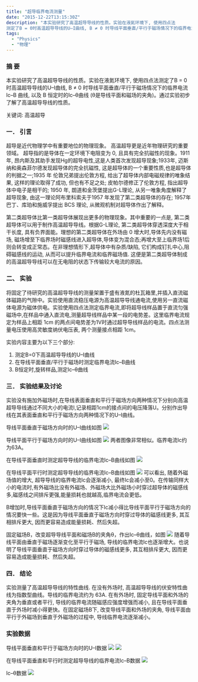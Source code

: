 ```yaml
---
title: "超导临界电流测量"
date: "2015-12-22T13:15:30Z"
description: "本实验研究了高温超导导线的性质。实验在液氮环境下, 使用四点法
测定了B = 0时高温超导导线的U–I曲线, B ≠ 0 时导线平面垂直/平行于磁场情况下的临界电流 Ic–B 曲线, 以及 B 恒定时的Ic–θ曲线 (θ是导线平面和磁场的夹角)。通过实验初步了解了高温超导导线的性质。"
tags: 
  - "Physics"
  - "物理"
---
```


### 摘 要
 本实验研究了高温超导导线的性质。实验在液氮环境下, 使用四点法测定了B = 0时高温超导导线的U–I曲线, B ≠ 0 时导线平面垂直/平行于磁场情况下的临界电流 Ic–B 曲线, 以及 B 恒定时的Ic–θ曲线 (θ是导线平面和磁场的夹角)。通过实验初步了解了高温超导导线的性质。

关键词: 高温超导


### 一．	引言
超导是近代物理学中有重要地位的物理现象。 高温超导更是近年物理研究的重要领域。 超导指的是导体在一定环境下电阻变为 0, 且具有完全抗磁性的现象。1911 年, 昂内斯及其助手发现Hg的超导电性,这是人类首次发现超导现象;1933年, 迈斯纳和奥森菲尔德发现超导体的完全抗磁性, 这是超导体的一个重要性质,也是超导体的判据之一;1935 年 伦敦兄弟提出伦敦方程, 给出了超导体内部电磁规律的唯象结果, 这样的理论取得了成功, 但也有不足之处; 皮帕尔德修正了伦敦方程, 指出超导体中电子是相干的; 1950 年, 朗道和金茨堡提出G-L理论, 从另一唯象角度解释了超导现象, 由这一理论阿布里科索夫于1957 年发现了第二类超导体的存在; 1957年巴丁、库珀和施威孚提出 BCS 理论, 从微观机制对超导体作出了解释。

第二类超导体比第一类超导体展现出更多的物理现象。其中重要的一点是, 第二类超导体可以用于制作高温超导导线。根据G-L理论, 第二类超导体穿透深度大于相干长度, 具有负界面能。理想的第二类超导体在外场由 0 增大时,导体先内没有磁场, 磁场增至下临界场时磁感线进入超导体,导体变为混合态;再增大至上临界场1后则会转变成正常态。在非理想情形下,超导体中有杂质/缺陷, 它们构成钉扎中心,阻碍磁感线的运动, 从而可以提升临界电流和临界磁场值. 这便是第二类超导体制成的高温超导导线可以在无电阻的状态下传输较大电流的原因。


### 二、  实验
将固定了待研究的高温超导导线的测量架置于盛有液氮的杜瓦箱里,并插入直流磁体磁路的气隙中。实验使用直流稳压电源为高温超导导线通电流,使用另一直流磁体电源为磁体供电。实验使用四点法测定临界电流,即将超导线样品置于直流匀强磁场中,在样品中通入直流电,测量超导线样品中某一段的电势差。这里临界电流规定为样品上相距 1cm 的两点间电势差为1V时通过超导导线样品的电流。四点法测量电压使用高灵敏度纳伏电压表, 两个测量接点相距 1cm。

实验内容主要为以下三个部分:
1. 测定B=0下高温超导导线的U–I曲线
2. 在导线平面垂直/平行于磁场时测定临界电流Ic–B曲线
3. B恒定时,旋转样品,测定Ic–θ曲线

### 三．	实验结果及讨论
实验没有施加外磁场时,在导线表面垂直和平行于磁场方向两种情况下分别向高温超导导线通过不同大小的电流I,记录相距1cm的接点间的电压降落U。分别作出导线在其表面垂直和平行于磁场方向两种情况下的U–I曲线。

导线平面垂直于磁场方向时的U–I曲线如图
![](img/1.png)

导线平面平行于磁场方向时的U–I曲线如图
![](img/2.png)
两者图像非常相似。临界电流Ic约为63A。

在导线平面垂直时测定超导导线的临界电流Ic–B曲线如图
![](img/3.png)

在导线平面平行时测定超导导线的临界电流Ic–B曲线如图
![](img/4.png)
可以看出, 随着外磁场值的增大, 超导导线的临界电流Ic会逐渐减小, 最终Ic会减小至0。在传输同样大小的电流时,有外磁场比没有外磁场、外磁场大比外磁场小时穿过超导体的磁感线多,磁感线之间排斥更强,能量损耗也就越高,临界电流会更低。

B增加时,导线平面垂直于磁场方向的情况下Ic减小得比导线平面平行于磁场方向的情况要快一些。这是因为导线平面垂直于磁场方向时穿过导体的磁感线更多, 其互相排斥更大, 因而更容易造成能量损耗、然后失超。

固定磁场B，改变超导导线平面和磁场B的夹角θ，作出Ic–θ曲线，如图
![](img/5.png)
随着导线平面由垂直于磁场逐渐变化至平行于磁场, 导线的临界电流Ic也逐渐增大。也说明了导线平面垂直于磁场方向时穿过导体的磁感线更多, 其互相排斥更大, 因而更容易造成能量损耗、然后失超。

### 四．	结论
实验测量了高温超导导线的特性曲线. 在没有外场时, 高温超导导线的伏安特性曲线为指数型曲线。导线的临界电流约为 63A. 在有外场时, 固定导线平面和外场的夹角为垂直或者平行, 导线的临界电流随磁感应强度增强而减小, 且在导线平面垂直于外场时减小得更快。在固定磁场B下, 改变导线平面和外场的夹角, 导线平面由平行于外磁场到垂直于外磁场的过程中, 导线临界电流逐渐减小。

### 实验数据
导线平面垂直和平行于磁场方向时的U–I数据
![](img/7.jpg)
![](img/8.jpg)

在导线平面垂直和平行时测定超导导线的临界电流Ic–B数据
![](img/9.jpg)

Ic–θ数据
![](img/10.jpg)